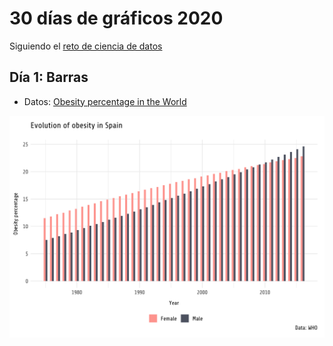 # 30 días de gráficos 2020

Siguiendo el [reto de ciencia de datos](https://github.com/cienciadedatos/datos-de-miercoles/blob/master/30-dias-de-graficos-2020.md)

## Día 1: Barras

- Datos: [Obesity percentage in the World](https://www.kaggle.com/amanarora/obesity-among-adults-by-country-19752016/)

![](figures/day_1.png)
